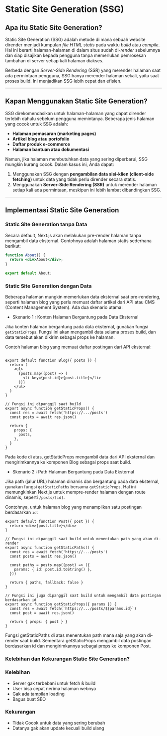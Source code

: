 # Static Site Generation (SSG)

## Apa itu Static Site Generation?

Static Site Generation (SSG) adalah metode di mana sebuah website dirender menjadi kumpulan *file HTML statis* pada waktu *build* atau *compile*. Hal ini berarti halaman-halaman di dalam situs sudah di-*render* sebelumnya dan siap disajikan kepada pengguna tanpa memerlukan pemrosesan tambahan di server setiap kali halaman diakses.

Berbeda dengan *Server-Side Rendering* (SSR) yang merender halaman saat ada permintaan pengguna, SSG hanya merender halaman sekali, yaitu saat proses build. Ini menjadikan SSG lebih cepat dan efisien.

---

## Kapan Menggunakan Static Site Generation?

SSG direkomendasikan untuk halaman-halaman yang dapat dirender terlebih dahulu sebelum pengguna memintanya. Beberapa jenis halaman yang cocok untuk SSG adalah:

- **Halaman pemasaran (marketing pages)**
- **Artikel blog atau portofolio**
- **Daftar produk e-commerce**
- **Halaman bantuan atau dokumentasi**

Namun, jika halaman membutuhkan data yang sering diperbarui, SSG mungkin kurang cocok. Dalam kasus ini, Anda dapat:

1. Menggunakan SSG dengan **pengambilan data sisi-klien (client-side fetching)** untuk data yang tidak perlu dirender secara statis.
2. Menggunakan **Server-Side Rendering (SSR)** untuk merender halaman setiap kali ada permintaan, meskipun ini lebih lambat dibandingkan SSG.

---

## Implementasi Static Site Generation

### Static Site Generation tanpa Data

Secara default, Next.js akan melakukan pre-render halaman tanpa mengambil data eksternal. Contohnya adalah halaman statis sederhana berikut:

```jsx
function About() {
  return <div>About</div>;
}

export default About;
```
### Static Site Generation dengan Data

Beberapa halaman mungkin memerlukan data eksternal saat pre-rendering, seperti halaman blog yang perlu memuat daftar artikel dari API atau CMS (Content Management System). Ada dua skenario utama:

- Skenario 1 : Konten Halaman Bergantung pada Data Eksternal

Jika konten halaman bergantung pada data eksternal, gunakan fungsi `getStaticProps`. Fungsi ini akan mengambil data selama proses build, dan data tersebut akan dikirim sebagai props ke halaman.

Contoh halaman blog yang memuat daftar postingan dari API eksternal:

```tsx

export default function Blog({ posts }) {
  return (
    <ul>
      {posts.map((post) => (
        <li key={post.id}>{post.title}</li>
      ))}
    </ul>
  )
}

// Fungsi ini dipanggil saat build
export async function getStaticProps() {
  const res = await fetch('https://.../posts')
  const posts = await res.json()
 
  return {
    props: {
      posts,
    },
  }
}
```

Pada kode di atas, getStaticProps mengambil data dari API eksternal dan mengirimkannya ke komponen Blog sebagai props saat build.

- Skenario 2 : Path Halaman Bergantung pada Data Eksternal

Jika path (jalur URL) halaman dinamis dan bergantung pada data eksternal, gunakan fungsi `getStaticPaths` bersama `getStaticProps`. Hal ini memungkinkan Next.js untuk mempre-render halaman dengan route dinamis, seperti `/posts/[id]`.

Contohnya, untuk halaman blog yang menampilkan satu postingan berdasarkan `id`:

```tsx 
export default function Post({ post }) {
  return <div>{post.title}</div>
}

// Fungsi ini dipanggil saat build untuk menentukan path yang akan di-render
export async function getStaticPaths() {
  const res = await fetch('https://.../posts')
  const posts = await res.json()
 
  const paths = posts.map((post) => ({
    params: { id: post.id.toString() },
  }))
 
  return { paths, fallback: false }
}

// Fungsi ini juga dipanggil saat build untuk mengambil data postingan berdasarkan id
export async function getStaticProps({ params }) {
  const res = await fetch(`https://.../posts/${params.id}`)
  const post = await res.json()
 
  return { props: { post } }
}
```
Fungsi getStaticPaths di atas menentukan path mana saja yang akan di-render saat build. Sementara getStaticProps mengambil data postingan berdasarkan id dan mengirimkannya sebagai props ke komponen Post.

### Kelebihan dan Kekurangan Static Site Generation?

### Kelebihan

- Server gak terbebani untuk fetch & build
- User bisa cepat nerima halaman webnya
- Gak ada tampilan loading
- Bagus buat SEO

### Kekurangan

- Tidak Cocok untuk data yang sering berubah
- Datanya gak akan update kecuali build ulang

